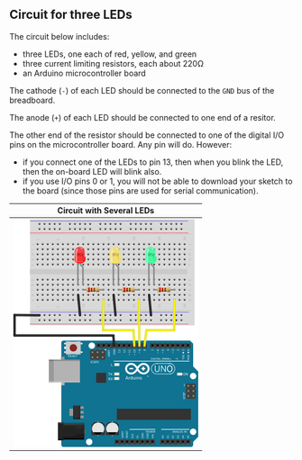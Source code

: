 ## Circuit for three LEDs ##

The circuit below includes:

* three LEDs, one each of red, yellow, and green
* three current limiting resistors, each about 220Ω
* an Arduino microcontroller board

The cathode (`-`) of each LED should be connected to the `GND` bus of the breadboard.

The anode (`+`) of each LED should be connected to one end of a resitor.

The other end of the resistor should be connected to one of the digital I/O pins on
the microcontroller board.  Any pin will do.  However:

* if you connect one of the LEDs to pin 13, then when you blink the LED, then the 
on-board LED will blink also.
* if you use I/O pins 0 or 1, you will not be able to download your sketch to
the board (since those pins are used for serial communication).

| Circuit with Several LEDs        |
|:--------------------------------:|
| ![](images/rgyleds_bb.svg.png)   | 


